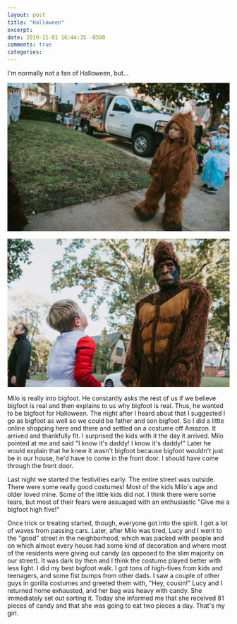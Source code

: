 ```yaml
---
layout: post
title: "Halloween"
excerpt: 
date: 2019-11-01 16:44:35 -0500
comments: true
categories: 
---
```


I'm normally not a fan of Halloween, but...

![](/assets/2019/11/milo_bigfoot.jpg)

![](/assets/2019/11/daniel_bigfoot.jpg)

Milo is really into bigfoot. He constantly asks the rest of us if we believe bigfoot is real and then explains to us why bigfoot is real. Thus, he wanted to be bigfoot for Halloween. The night after I heard about that I suggested I go as bigfoot as well so we could be father and son bigfoot. So I did a little online shopping here and there and settled on a costume off Amazon. It arrived and thankfully fit. I surprised the kids with it the day it arrived. Milo pointed at me and said "I know it's daddy! I know it's daddy!" Later he would explain that he knew it wasn't bigfoot because bigfoot wouldn't just be in our house, he'd have to come in the front door. I should have come through the front door.

Last night we started the festivities early. The entire street was outside. There were some really good costumes! Most of the kids Milo's age and older loved mine. Some of the little kids did not. I think there were some tears, but most of their fears were assuaged with an enthusiastic "Give me a bigfoot high five!" 

Once trick or treating started, though, everyone got into the spirit. I got a lot of waves from passing cars. Later, after Milo was tired, Lucy and I went to the "good" street in the neighborhood, which was packed with people and on which almost every house had some kind of decoration and where most of the residents were giving out candy (as opposed to the slim majority on our street). It was dark by then and I think the costume played better with less light. I did my best bigfoot walk. I got tons of high-fives from kids and teenagers, and some fist bumps from other dads. I saw a couple of other guys in gorilla costumes and greeted them with, "Hey, cousin!" Lucy and I returned home exhausted, and her bag was heavy with candy. She immediately set out sorting it. Today she informed me that she received 81 pieces of candy and that she was going to eat two pieces a day. That's my girl.